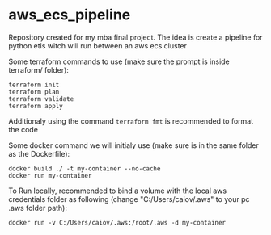# aws_ecs_pipeline
Repository created for my mba final project. The idea is create a pipeline for python etls witch will run between an aws ecs cluster

Some terraform commands to use (make sure the prompt is inside terraform/ folder):
```
terraform init
terraform plan
terraform validate
terraform apply
```
Additionaly using the command `terraform fmt` is recommended to format the code

Some docker command we will initialy use (make sure is in the same folder as the Dockerfile):
```
docker build ./ -t my-container --no-cache
docker run my-container
```

To Run locally, recommended to bind a volume with the local aws credentials folder as following (change "C:/Users/caiov/.aws" to your pc .aws folder path):
```
docker run -v C:/Users/caiov/.aws:/root/.aws -d my-container
```